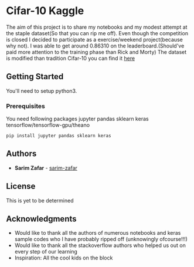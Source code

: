 # Cifar-10 Kaggle
The aim of this project is to share my notebooks and my modest attempt at the staple dataset(So that you can rip me off).
Even though the competition is closed I decided to participate as a exercise/weekend project(because why not).
I was able to get around 0.86310 on the leaderboard.(Should've paid more attention to the training phase than Rick and Morty)
The dataset is modified than tradition Cifar-10 you can find it [here](https://www.kaggle.com/c/cifar-10)

## Getting Started

You'll need to setup python3.

### Prerequisites

You need following packages
jupyter
pandas
sklearn
keras
tensorflow/tensorflow-gpu/theano

```
pip install jupyter pandas sklearn keras
```

## Authors

* **Sarim Zafar** - [sarim-zafar](https://github.com/sarim-zafar)


## License

This is yet to be determined

## Acknowledgments

* Would like to thank all the authors of numerous notebooks and keras sample codes who I have probably ripped off (unknowingly ofcourse!!!)
* Would like to thank all the stackoverflow authors who helped us out on every step of our learning
* Inspiration: All the cool kids on the block
